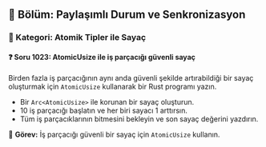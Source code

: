 ## 📘 Bölüm: Paylaşımlı Durum ve Senkronizasyon
### 🔹 Kategori: Atomik Tipler ile Sayaç
#### ❓ Soru 1023: AtomicUsize ile iş parçacığı güvenli sayaç

Birden fazla iş parçacığının aynı anda güvenli şekilde artırabildiği bir sayaç oluşturmak için `AtomicUsize` kullanarak bir Rust programı yazın.

- Bir `Arc<AtomicUsize>` ile korunan bir sayaç oluşturun.
- 10 iş parçacığı başlatın ve her biri sayacı 1 arttırsın.
- Tüm iş parçacıklarının bitmesini bekleyin ve son sayaç değerini yazdırın.

🔧 **Görev:** İş parçacığı güvenli bir sayaç için `AtomicUsize` kullanın.
